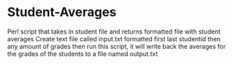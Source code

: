 # Student-Averages
Perl script that takes in student file and returns formatted file with student averages
Create text file called input.txt formatted first last studentid then any amount of grades
then run this script, it will write back the averages for the grades of the students to a file named
output.txt
